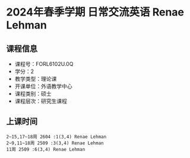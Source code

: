 # 2024年春季学期 日常交流英语 Renae Lehman






## 课程信息

- 课程号：FORL6102U.0Q
- 学分：2
- 教学类型：理论课
- 开课单位：外语教学中心
- 课程类别：硕士
- 课程层次：研究生课程

## 上课时间

```
2~15,17~18周 2604 :1(3,4) Renae Lehman
2~9,11~18周 2509 :3(3,4) Renae Lehman
11周 2509 :6(3,4) Renae Lehman
```

